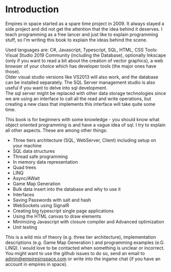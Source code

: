 # Introduction

Empires in space started as a spare time project in 2009. It always stayed a side project and did not get the attention that the idea behind it deserves.
I teach programming as a free lancer and just like to explain programming stuff, so I'm writing this book to explain the ideas behind the scene.

Used languages are: C#, Javascript, Typescript, SQL, HTML, CSS
Tools: Visual Studio 2019 Community (including the Database), optionally Inkscape (only if you want to read a bit about the creation of vector graphics), a web browser of your choice which has developer tools (the major ones have those).  
Older visual studio versions like VS2013 will also work, and the database can be installed separately. The SQL Server management studio is also useful if you want to delve into sql development.  
The sql server might be replaced with other data storage technologies since we are using an interface to call all the read and write operations, but creating a new  class that implements this interface will take quite some time.

This book is for beginners with some knowledge - you should know what object oriented programming is and have a vague idea of sql. 
I try to explain all other aspects. These are among other things:

* Three tiers architecture (SQL, WebServer, Client) including setup on your machine
* SQL data structures
* Thread safe programming
* In memory data representation
* Quad trees
* LINQ
* Async/AWait
* Game Map Generation
* Bulk data insert into the database and why to use it
* Interfaces
* Saving Passwords with salt and hash
* WebSockets using SignalR
* Creating big typescript single page applications
* Using the HTML canvas to draw elements 
* Minimizing Javascript with closure compiler and Advanced optimization
* Unit testing

This is a wild mix of theory (e.g. three tier architecture), implementation descriptions (e.g. Game Map Generation ) and programming examples (e.G. LINQ).
I would love to be contacted when something is unclear or incorrect. You might want to use the github issues to do so, send an email to admin@empiresinspace.com or write into the ingame chat (if you have an account in empires in space).

